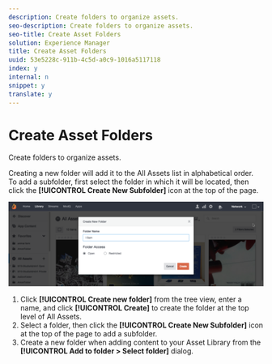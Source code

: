 ```yaml
---
description: Create folders to organize assets.
seo-description: Create folders to organize assets.
seo-title: Create Asset Folders
solution: Experience Manager
title: Create Asset Folders
uuid: 53e5228c-911b-4c5d-a0c9-1016a5117118
index: y
internal: n
snippet: y
translate: y
---
```


# Create Asset Folders

Create folders to organize assets.

Creating a new folder will add it to the All Assets list in alphabetical order. To add a subfolder, first select the folder in which it will be located, then click the **[!UICONTROL Create New Subfolder]** icon at the top of the page.

![](assets/LibraryNewFolder-1024x338.png)
1. Click **[!UICONTROL Create new folder]** from the tree view, enter a name, and click **[!UICONTROL Create]** to create the folder at the top level of All Assets.
1. Select a folder, then click the **[!UICONTROL Create New Subfolder]** icon at the top of the page to add a subfolder.
1. Create a new folder when adding content to your Asset Library from the **[!UICONTROL Add to folder > Select folder]** dialog.

